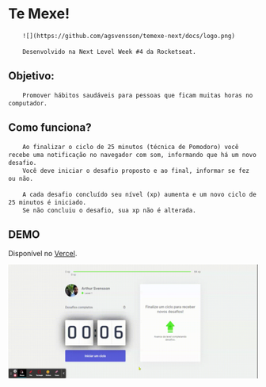 # Te Mexe!

		![](https://github.com/agsvensson/temexe-next/docs/logo.png)

		Desenvolvido na Next Level Week #4 da Rocketseat.

## Objetivo:
		Promover hábitos saudáveis para pessoas que ficam muitas horas no computador.

## Como funciona?
		Ao finalizar o ciclo de 25 minutos (técnica de Pomodoro) você recebe uma notificação no navegador com som, informando que há um novo desafio.
		Você deve iniciar o desafio proposto e ao final, informar se fez ou não.
		
		A cada desafio concluído seu nível (xp) aumenta e um novo ciclo de 25 minutos é iniciado.
		Se não concluiu o desafio, sua xp não é alterada.

## DEMO

Disponível no [Vercel](http://temexe-agsvensson.vercel.app/).

<img src="./docs/Te_Mexe.gif">